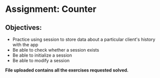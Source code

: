 <h1>Assignment: Counter</h1>
<h2>Objectives:</h2>
    <ul>
        <li>Practice using session to store data about a particular client's history with the app</li>
        <li>Be able to check whether a session exists</li>
        <li>Be able to initialize a session</li>
        <li>Be able to modify a session</li>
    </ul>
<p><strong>File uploaded contains all the exercises requested solved.</strong></p>